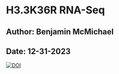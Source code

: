 # H3.3K36R RNA-Seq 
## Author: Benjamin McMichael
## Date: 12-31-2023

[![DOI](https://zenodo.org/badge/10447576.svg)](https://zenodo.org/badge/latestdoi/10447576)
